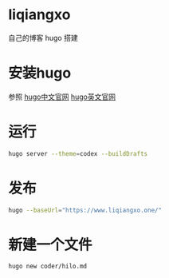 # liqiangxo
自己的博客 hugo 搭建

# 安装hugo
参照
[hugo中文官网](https://www.gohugo.org/)
[hugo英文官网](https://gohugo.io/getting-started/)

# 运行
```sh
hugo server --theme=codex --buildDrafts 
```

# 发布
```sh
hugo --baseUrl="https://www.liqiangxo.one/"
```


# 新建一个文件
```sh
hugo new coder/hilo.md
```
